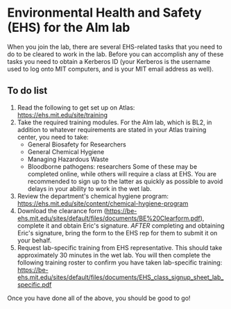 # Environmental Health and Safety (EHS) for the Alm lab
When you join the lab, there are several EHS-related tasks that you need to do to be cleared to work in the lab.  Before you can accomplish any of these tasks you need to obtain a Kerberos ID (your Kerberos is the username used to log onto MIT computers, and is your MIT email address as well).

## To do list
1.  Read the following to get set up on Atlas: https://ehs.mit.edu/site/training
2.  Take the required training modules.  For the Alm lab, which is BL2, in addition to whatever requirements are stated in your Atlas training center, you need to take:
    * General Biosafety for Researchers
    * General Chemical Hygiene
    * Managing Hazardous Waste
    * Bloodborne pathogens: researchers
Some of these may be completed online, while others will require a class at EHS.  You are recommended to sign up to the latter as quickly as possible to avoid delays in your ability to work in the wet lab.
3.  Review the department's chemical hygiene program: https://ehs.mit.edu/site/content/chemical-hygiene-program
4.  Download the clearance form (https://be-ehs.mit.edu/sites/default/files/documents/BE%20Clearform.pdf), complete it and obtain Eric's signature.  _AFTER_ completing and obtaining Eric's signature, bring the form to the EHS rep for them to submit it on your behalf.
5.  Request lab-specific training from EHS representative.  This should take approximately 30 minutes in the wet lab.  You will then complete the following training roster to confirm you have taken lab-specific training: https://be-ehs.mit.edu/sites/default/files/documents/EHS_class_signup_sheet_lab_specific.pdf

Once you have done all of the above, you should be good to go!

